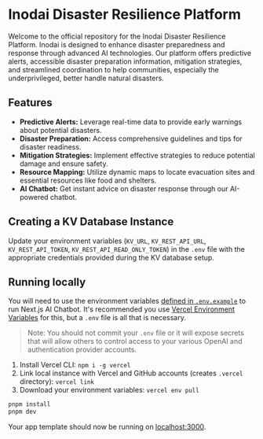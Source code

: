 # Inodai Disaster Resilience Platform

Welcome to the official repository for the Inodai Disaster Resilience Platform. Inodai is designed to enhance disaster preparedness and response through advanced AI technologies. Our platform offers predictive alerts, accessible disaster preparation information, mitigation strategies, and streamlined coordination to help communities, especially the underprivileged, better handle natural disasters.

## Features

- **Predictive Alerts:** Leverage real-time data to provide early warnings about potential disasters.
- **Disaster Preparation:** Access comprehensive guidelines and tips for disaster readiness.
- **Mitigation Strategies:** Implement effective strategies to reduce potential damage and ensure safety.
- **Resource Mapping:** Utilize dynamic maps to locate evacuation sites and essential resources like food and shelters.
- **AI Chatbot:** Get instant advice on disaster response through our AI-powered chatbot.


## Creating a KV Database Instance

Update your environment variables (`KV_URL`, `KV_REST_API_URL`, `KV_REST_API_TOKEN`, `KV_REST_API_READ_ONLY_TOKEN`) in the `.env` file with the appropriate credentials provided during the KV database setup.

## Running locally

You will need to use the environment variables [defined in `.env.example`](.env.example) to run Next.js AI Chatbot. It's recommended you use [Vercel Environment Variables](https://vercel.com/docs/projects/environment-variables) for this, but a `.env` file is all that is necessary.

> Note: You should not commit your `.env` file or it will expose secrets that will allow others to control access to your various OpenAI and authentication provider accounts.

1. Install Vercel CLI: `npm i -g vercel`
2. Link local instance with Vercel and GitHub accounts (creates `.vercel` directory): `vercel link`
3. Download your environment variables: `vercel env pull`

```bash
pnpm install
pnpm dev
```

Your app template should now be running on [localhost:3000](http://localhost:3000/).
